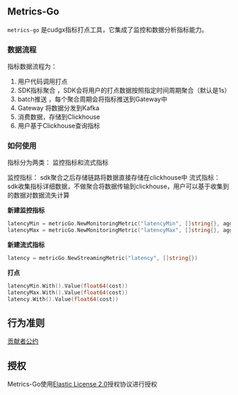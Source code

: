 ## Metrics-Go 

`metrics-go` 是cudgx指标打点工具，它集成了监控和数据分析指标能力。


### 数据流程

指标数据流程为： 
1. 用户代码调用打点 
2. SDK指标聚合 ，SDK会将用户的打点数据按照指定时间周期聚合（默认是1s） 
3. batch推送 ，每个聚合周期会将指标推送到Gateway中
4. Gateway 将数据分发到Kafka
5. 消费数据，存储到Clickhouse
6. 用户基于Clickhouse查询指标

### 如何使用

指标分为两类： 监控指标和流式指标

监控指标： sdk聚合之后存储链路将数据直接存储在clickhouse中
流式指标： sdk收集指标详细数据，不做聚合将数据传输到clickhouse，用户可以基于收集到的数据对数据流失计算

**新建监控指标**

```go
latencyMin = metricGo.NewMonitoringMetric("latencyMin", []string{}, aggregate.NewMinBuilder())
latencyMax = metricGo.NewMonitoringMetric("latencyMax", []string{}, aggregate.NewMaxBuilder())
```

**新建流式指标**

```go
latency = metricGo.NewStreamingMetric("latency", []string{})
```

**打点**

```go
latencyMin.With().Value(float64(cost))
latencyMax.With().Value(float64(cost))
latency.With().Value(float64(cost))
```

行为准则
------
[贡献者公约](https://github.com/galaxy-future/cudgx/blob/master/CODE_OF_CONDUCT.md)

授权
-----

Metrics-Go使用[Elastic License 2.0](https://github.com/galaxy-future/cudgx/blob/master/LICENSE)授权协议进行授权

